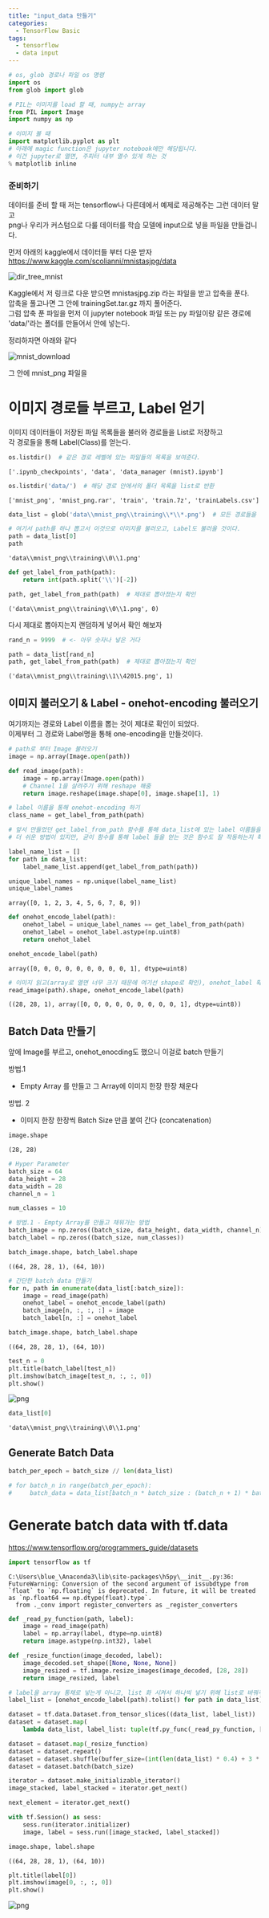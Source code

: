```yaml
---
title: "input_data 만들기"
categories:
  - TensorFlow Basic
tags:
  - tensorflow
  - data input
---
```


```python
# os, glob 경로나 파일 os 명령
import os 
from glob import glob

# PIL는 이미지를 load 할 때, numpy는 array 
from PIL import Image
import numpy as np

# 이미지 볼 때 
import matplotlib.pyplot as plt
# 아래에 magic function은 jupyter notebook에만 해당됩니다. 
# 이건 jupyter로 열면, 주피터 내부 열수 있게 하는 것 
% matplotlib inline
```

### 준비하기  
데이터를 준비 할 때 저는 tensorflow나 다른데에서 예제로 제공해주는 그런 데이터 말고  
png나 우리가 커스텀으로 다룰 데이터를 학습 모델에 input으로 넣을 파일을 만들겁니다. 

먼저 아래의 kaggle에서 데이터들 부터 다운 받자  
https://www.kaggle.com/scolianni/mnistasjpg/data  

![dir_tree_mnist](../assets/post_images/dir_tree_mnist.png)

Kaggle에서 저 링크로 다운 받으면 mnistasjpg.zip 라는 파일을 받고 압축을 푼다.  
압축을 풀고나면 그 안에 trainingSet.tar.gz 까지 풀어준다.  
그럼 압축 푼 파일을 먼저 이 jupyter notebook 파일 또는 py 파일이랑 같은 경로에 'data/'라는 폴더를 만들어서 안에 넣는다.  

정리하자면 아래와 같다  

![mnist_download](../assets/post_images/mnist_download.png)

그 안에 mnist_png 파일을 

# 이미지 경로들 부르고, Label 얻기  

이미지 데이터들이 저장된 파일 목록들을 불러와 경로들을 List로 저장하고  
각 경로들을 통해 Label(Class)를 얻는다. 


```python
os.listdir()  # 같은 경로 레벨에 있는 파일들의 목록을 보여준다. 
```




    ['.ipynb_checkpoints', 'data', 'data_manager (mnist).ipynb']




```python
os.listdir('data/')  # 해당 경로 안에서의 폴더 목록을 list로 반환
```




    ['mnist_png', 'mnist_png.rar', 'train', 'train.7z', 'trainLabels.csv']




```python
data_list = glob('data\\mnist_png\\training\\*\\*.png')  # 모든 경로들을 list로 반환
```


```python
# 여기서 path를 하나 뽑고서 이것으로 이미지를 불러오고, Label도 불러올 것이다. 
path = data_list[0]
path
```




    'data\\mnist_png\\training\\0\\1.png'




```python
def get_label_from_path(path):
    return int(path.split('\\')[-2])
```


```python
path, get_label_from_path(path)  # 제대로 뽑아졌는지 확인 
```




    ('data\\mnist_png\\training\\0\\1.png', 0)



다시 제대로 뽑아지는지 랜덤하게 넣어서 확인 해보자


```python
rand_n = 9999  # <- 아무 숫자나 넣은 거다 

path = data_list[rand_n]
path, get_label_from_path(path)  # 제대로 뽑아졌는지 확인 
```




    ('data\\mnist_png\\training\\1\\42015.png', 1)



## 이미지 불러오기 & Label - onehot-encoding 불러오기
여기까지는 경로와 Label 이름을 뽑는 것이 제대로 확인이 되었다.  
이제부터 그 경로와 Label명을 통해 one-encoding을 만들것이다. 


```python
# path로 부터 Image 불러오기
image = np.array(Image.open(path))
```


```python
def read_image(path):
    image = np.array(Image.open(path))
    # Channel 1을 살려주기 위해 reshape 해줌
    return image.reshape(image.shape[0], image.shape[1], 1)
```


```python
# label 이름을 통해 onehot-encoding 하기 
class_name = get_label_from_path(path)
```


```python
# 앞서 만들었던 get_label_from_path 함수를 통해 data_list에 있는 label 이름들을 list에 다 묶어준다
# 더 쉬운 방법이 있지만, 굳이 함수를 통해 label 들을 얻는 것은 함수도 잘 작동하는지 확인함을 목적을 가지고 있다. 

label_name_list = []
for path in data_list:
    label_name_list.append(get_label_from_path(path))
```


```python
unique_label_names = np.unique(label_name_list)
unique_label_names
```




    array([0, 1, 2, 3, 4, 5, 6, 7, 8, 9])




```python
def onehot_encode_label(path):
    onehot_label = unique_label_names == get_label_from_path(path)
    onehot_label = onehot_label.astype(np.uint8)
    return onehot_label
```


```python
onehot_encode_label(path)
```




    array([0, 0, 0, 0, 0, 0, 0, 0, 0, 1], dtype=uint8)




```python
# 이미지 읽고(array로 열면 너무 크기 때문에 여기선 shape로 확인), onehot_label 확인
read_image(path).shape, onehot_encode_label(path)
```




    ((28, 28, 1), array([0, 0, 0, 0, 0, 0, 0, 0, 0, 1], dtype=uint8))



## Batch Data 만들기  
앞에 Image를 부르고, onehot_enocding도 했으니 이걸로 batch 만들기  

방법.1  
- Empty Array 를 만들고 그 Array에 이미지 한장 한장 채운다 

방법. 2  
- 이미지 한장 한장씩 Batch Size 만큼 붙여 간다 (concatenation)


```python
image.shape
```




    (28, 28)




```python
# Hyper Parameter 
batch_size = 64
data_height = 28
data_width = 28
channel_n = 1

num_classes = 10
```


```python
# 방법.1 - Empty Array를 만들고 채워가는 방법
batch_image = np.zeros((batch_size, data_height, data_width, channel_n))
batch_label = np.zeros((batch_size, num_classes))
```


```python
batch_image.shape, batch_label.shape
```




    ((64, 28, 28, 1), (64, 10))




```python
# 간단한 batch data 만들기
for n, path in enumerate(data_list[:batch_size]):
    image = read_image(path)
    onehot_label = onehot_encode_label(path)
    batch_image[n, :, :, :] = image
    batch_label[n, :] = onehot_label
```


```python
batch_image.shape, batch_label.shape
```




    ((64, 28, 28, 1), (64, 10))




```python
test_n = 0
plt.title(batch_label[test_n])
plt.imshow(batch_image[test_n, :, :, 0])
plt.show()
```


![png](output_31_0.png)



```python
data_list[0]
```




    'data\\mnist_png\\training\\0\\1.png'



## Generate Batch Data


```python
batch_per_epoch = batch_size // len(data_list)

# for batch_n in range(batch_per_epoch):
#     batch_data = data_list[batch_n * batch_size : (batch_n + 1) * batch_size]

```

# Generate batch data with tf.data

https://www.tensorflow.org/programmers_guide/datasets


```python
import tensorflow as tf
```

    C:\Users\blue_\Anaconda3\lib\site-packages\h5py\__init__.py:36: FutureWarning: Conversion of the second argument of issubdtype from `float` to `np.floating` is deprecated. In future, it will be treated as `np.float64 == np.dtype(float).type`.
      from ._conv import register_converters as _register_converters
    


```python
def _read_py_function(path, label):
    image = read_image(path)
    label = np.array(label, dtype=np.uint8)
    return image.astype(np.int32), label

def _resize_function(image_decoded, label):
    image_decoded.set_shape([None, None, None])
    image_resized = tf.image.resize_images(image_decoded, [28, 28])
    return image_resized, label
```


```python
# label을 array 통채로 넣는게 아니고, list 화 시켜서 하나씩 넣기 위해 list로 바꿔주었다. 
label_list = [onehot_encode_label(path).tolist() for path in data_list]
```


```python
dataset = tf.data.Dataset.from_tensor_slices((data_list, label_list))
dataset = dataset.map(
    lambda data_list, label_list: tuple(tf.py_func(_read_py_function, [data_list, label_list], [tf.int32, tf.uint8])))

dataset = dataset.map(_resize_function)
dataset = dataset.repeat()
dataset = dataset.shuffle(buffer_size=(int(len(data_list) * 0.4) + 3 * batch_size))
dataset = dataset.batch(batch_size)
```


```python
iterator = dataset.make_initializable_iterator()
image_stacked, label_stacked = iterator.get_next()
```


```python
next_element = iterator.get_next()

with tf.Session() as sess:
    sess.run(iterator.initializer)
    image, label = sess.run([image_stacked, label_stacked])
```


```python
image.shape, label.shape
```




    ((64, 28, 28, 1), (64, 10))




```python
plt.title(label[0])
plt.imshow(image[0, :, :, 0])
plt.show()
```


![png](output_44_0.png)

